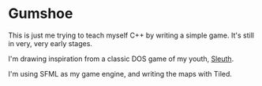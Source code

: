 # Gumshoe
This is just me trying to teach myself C++ by writing a simple game. It's still in very, very early stages.

I'm drawing inspiration from a classic DOS game of my youth, [Sleuth](https://archive.org/details/SleuthAMurderMystery_1020).

I'm using SFML as my game engine, and writing the maps with Tiled.
